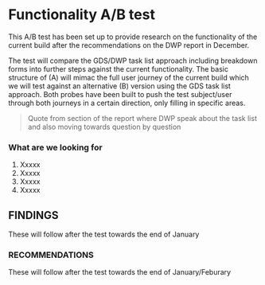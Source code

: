 <h1>Functionality A/B test</h1>

<p>This A/B test has been set up to provide research on the functionality of the current build after the recommendations on the 
DWP report in December.</p>

<p>The test will compare the GDS/DWP task list approach including breakdown forms into further steps against the current functionality. 
The basic structure of (A) will mimac the full user journey of the current build which we will test against an alternative (B) version 
using the GDS task list approach. Both probes have been built to push the test subject/user through both journeys 
in a certain direction, only filling in specific areas.</p>

<blockquote>Quote from section of the report where DWP speak about the task list and also moving towards question by question</blockquote>

<h3>What are we looking for</h3>
<ol>
  <li>Xxxxx</li>
  <li>Xxxxx</li>
  <li>Xxxxx</li>
  <li>Xxxxx</li>
</ol></p>

<h2>FINDINGS</h2>

These will follow after the test towards the end of January


<h3>RECOMMENDATIONS</h3> 

These will follow after the test towards the end of January/Feburary
